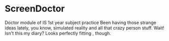 # ScreenDoctor
Doctor module of IS 1st year subject practice
Been having those strange ideas lately, you know, simulated reality and all that crazy person stuff.
Wait! Isn't this my diary? Looks perfectly fitting , though.
